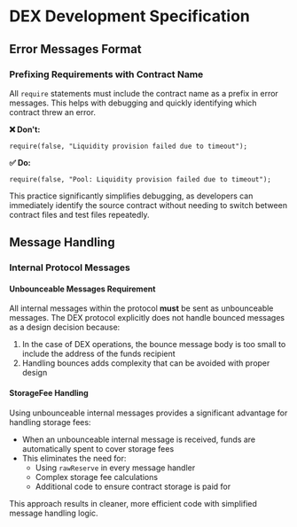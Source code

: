 # DEX Development Specification

## Error Messages Format

### Prefixing Requirements with Contract Name

All `require` statements must include the contract name as a prefix in error messages. This helps with debugging and quickly identifying which contract threw an error.

**❌ Don't:**

```solidity
require(false, "Liquidity provision failed due to timeout");
```

**✅ Do:**

```solidity
require(false, "Pool: Liquidity provision failed due to timeout");
```

This practice significantly simplifies debugging, as developers can immediately identify the source contract without needing to switch between contract files and test files repeatedly.

## Message Handling

### Internal Protocol Messages

#### Unbounceable Messages Requirement

All internal messages within the protocol **must** be sent as unbounceable messages. The DEX protocol explicitly does not handle bounced messages as a design decision because:

1. In the case of DEX operations, the bounce message body is too small to include the address of the funds recipient
2. Handling bounces adds complexity that can be avoided with proper design

#### StorageFee Handling

Using unbounceable internal messages provides a significant advantage for handling storage fees:

- When an unbounceable internal message is received, funds are automatically spent to cover storage fees
- This eliminates the need for:
    - Using `rawReserve` in every message handler
    - Complex storage fee calculations
    - Additional code to ensure contract storage is paid for

This approach results in cleaner, more efficient code with simplified message handling logic.
